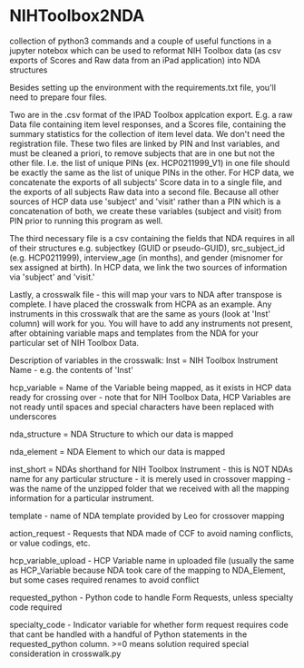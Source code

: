 # NIHToolbox2NDA
collection of python3 commands and a couple of useful functions in a jupyter notebox which can be used to reformat NIH Toolbox data (as csv exports of Scores and Raw data from an iPad application) into NDA structures

Besides setting up the environment with the requirements.txt file, you'll need to prepare four files.

Two are in the .csv format of the IPAD Toolbox applcation export. E.g. a raw Data file containing item level responses, and a Scores file, containing the summary statistics for the collection of item level data. We don't need the registration file. These two files are linked by PIN and Inst variables, and must be cleaned a priori, to remove subjects that are in one but not the other file. I.e. the list of unique PINs (ex. HCP0211999_V1) in one file should be exactly the same as the list of unique PINs in the other. For HCP data, we concatenate the exports of all subjects' Score data in to a single file, and the exports of all subjects Raw data into a second file. Because all other sources of HCP data use 'subject' and 'visit' rather than a PIN which is a concatenation of both, we create these variables (subject and visit) from PIN prior to running this program as well.

The third necessary file is a csv containing the fields that NDA requires in all of their structures e.g. subjectkey (GUID or pseudo-GUID), src_subject_id (e.g. HCP0211999), interview_age (in months), and gender (misnomer for sex assigned at birth). In HCP data, we link the two sources of information via 'subject' and 'visit.'

Lastly, a crosswalk file - this will map your vars to NDA after transpose is complete. I have placed the crosswalk from HCPA as an example. Any instruments in this crosswalk that are the same as yours (look at 'Inst' column) will work for you. You will have to add any instruments not present, after obtaining variable maps and templates from the NDA for your particular set of NIH Toolbox Data.

Description of variables in the crosswalk: 
Inst = NIH Toolbox Instrument Name - e.g. the contents of 'Inst' 

hcp_variable =	Name of the Variable being mapped, as it exists in HCP data ready for crossing over - note that for NIH Toolbox Data, HCP Variables are not ready until spaces and special characters have been replaced with underscores

nda_structure =	NDA Structure to which our data is mapped

nda_element =	NDA Element to which our data is mapped

inst_short =	NDAs shorthand for NIH Toolbox Instrument  - this is NOT NDAs name for any particular structure -  it is merely used in crossover mapping - was the name of the unzipped folder that we received with all the mapping information for a particular instrument.

template - name of NDA template provided by Leo for crossover mapping

action_request -	Requests that NDA made of CCF to avoid naming conflicts, or value codings, etc. 

hcp_variable_upload -	HCP Variable name in uploaded file (usually the same as HCP_Variable because NDA took care of the mapping to NDA_Element, but some cases required renames to avoid conflict

requested_python -	Python code to handle Form Requests, unless specialty code required

specialty_code -	Indicator variable for whether form request requires code that cant be handled with a handful of Python statements in the requested_python column.  >=0 means solution required special consideration in crosswalk.py
